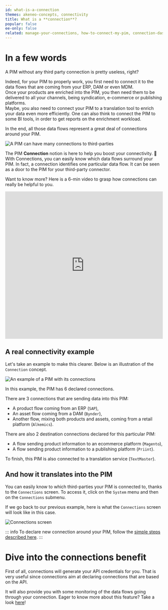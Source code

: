 ```yaml
---
id: what-is-a-connection
themes: akeneo-concepts, connectivity
title: What is a **connection**?
popular: false
ee-only: false
related: manage-your-connections, how-to-connect-my-pim, connection-dashboard
---
```


# In a few words

A PIM without any third party connection is pretty useless, right?

Indeed, for your PIM to properly work, you first need to connect it to the data flows that are coming from your ERP, DAM or even MDM.  
Once your products are enriched into the PIM, you then need them to be delivered to all your channels, being syndication, e-commerce or publishing platforms.  
Maybe, you also need to connect your PIM to a translation tool to enrich your data even more efficiently. One can also think to connect the PIM to some BI tools, in order to get reports on the enrichment workload.

In the end, all those data flows represent a great deal of connections around your PIM.

![A PIM can have many connections to third-parties](../img/pim-with-many-connections.png)

The PIM **Connection** notion is here to help you boost your connectivity. :rocket:  
With Connections, you can easily know which data flows surround your PIM. In fact, a connection identifies one particular data flow. It can be seen as a door to the PIM for your third-party connector.

Want to know more? Here is a 6-min video to grasp how connections can really be helpful to you.
<iframe width="100%" height="470" style="margin-right: 0; margin-left: 0;" src="https://www.youtube.com/embed/ado5f4HkTTc" frameborder="0" allow="accelerometer; autoplay; encrypted-media; gyroscope; picture-in-picture" allowfullscreen></iframe>

## A real connectivity example

Let's take an example to make this clearer. Below is an illustration of the `Connection` concept.

![An example of a PIM with its connections](../img/one_PIM_several_connections.svg)

In this example, the PIM has 6 declared connections.

There are 3 connections that are sending data into this PIM:
- A product flow coming from an ERP (`SAP`),
- An asset flow coming from a DAM (`Bynder`),
- Another flow, mixing both products and assets, coming from a retail platform (`Alkemics`).

There are also 2 destination connections declared for this particular PIM:
- A flow sending product information to an ecommerce platform (`Magento`),
- A flow sending product information to a publishing platform (`Priint`).

To finish, this PIM is also connected to a translation service (`TextMaster`).

## And how it translates into the PIM

You can easily know to which third-parties your PIM is connected to, thanks to the `Connections` screen. To access it, click on the `System` menu and then on the `Connections` submenu.  

If we go back to our previous example, here is what the `Connections` screen will look like in this case.

![Connections screen](../img/connections-screen.png)

::: info
To declare new connection around your PIM, follow the [simple steps described here](manage-your-connections.html#create-a-connection).
:::

# Dive into the connections benefit

First of all, connections will generate your API credentials for you. That is very useful since connections aim at declaring connections that are based on the API.

It will also provide you with some monitoring of the data flows going through your connection. Eager to know more about this feature? Take a look [here](connection-dashboard.html)!



